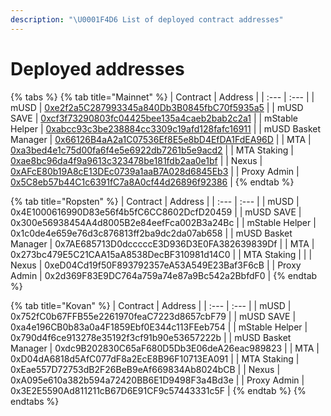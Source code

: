 ```yaml
---
description: "\U0001F4D6 List of deployed contract addresses"
---
```


# Deployed addresses

{% tabs %}
{% tab title="Mainnet" %}
| Contract | Address |
| :--- | :--- |
| mUSD | [0xe2f2a5C287993345a840Db3B0845fbC70f5935a5](https://etherscan.io/address/0xe2f2a5C287993345a840Db3B0845fbC70f5935a5) |
| mUSD SAVE | [0xcf3f73290803fc04425bee135a4caeb2bab2c2a1](https://etherscan.io/address/0xcf3f73290803fc04425bee135a4caeb2bab2c2a1) |
| mStable Helper | [0xabcc93c3be238884cc3309c19afd128fafc16911](https://etherscan.io/address/0xabcc93c3be238884cc3309c19afd128fafc16911#code) |
| mUSD Basket Manager | [0x66126B4aA2a1C07536Ef8E5e8bD4EfDA1FdEA96D](https://etherscan.io/address/0x66126B4aA2a1C07536Ef8E5e8bD4EfDA1FdEA96D) |
| MTA | [0xa3bed4e1c75d00fa6f4e5e6922db7261b5e9acd2](https://etherscan.io/address/0xa3bed4e1c75d00fa6f4e5e6922db7261b5e9acd2) |
| MTA Staking | [0xae8bc96da4f9a9613c323478be181fdb2aa0e1bf](https://etherscan.io/address/0xae8bc96da4f9a9613c323478be181fdb2aa0e1bf) |
| Nexus | [0xAFcE80b19A8cE13DEc0739a1aaB7A028d6845Eb3](https://etherscan.io/address/0xAFcE80b19A8cE13DEc0739a1aaB7A028d6845Eb3) |
| Proxy Admin | [0x5C8eb57b44C1c6391fC7a8A0cf44d26896f92386](https://etherscan.io/address/0x5C8eb57b44C1c6391fC7a8A0cf44d26896f92386) |
{% endtab %}

{% tab title="Ropsten" %}
| Contract | Address |
| :--- | :--- |
| mUSD | 0x4E1000616990D83e56f4b5fC6CC8602DcfD20459 |
| mUSD SAVE | 0x300e56938454A4d8005B2e84eefFca002B3a24Bc |
| mStable Helper | 0x1c0de4e659e76d3c876813ff2ba9dc2da07ab658 |
| mUSD Basket Manager | 0x7AE685713D0dcccccE3D936D3E0FA382639839Df |
| MTA | 0x273bc479E5C21CAA15aA8538DecBF310981d14C0 |
| MTA Staking |  |
| Nexus | 0xeD04Cd19f50F893792357eA53A549E23Baf3F6cB |
| Proxy Admin | 0x2d369F83E9DC764a759a74e87a9Bc542a2BbfdF0 |
{% endtab %}

{% tab title="Kovan" %}
| Contract | Address |
| :--- | :--- |
| mUSD | 0x752fC0b67FFB55e2261970feaC7223d8657cbF79 |
| mUSD SAVE | 0xa4e196CB0b83a0a4F1859Ebf0E344c113FEeb754 |
| mStable Helper | 0x790d4f6ce913278e35192f3cf91b90e53657222b |
| mUSD Basket Manager | 0xdc9B202830C65aF680D5Db3E06deA26eac989823 |
| MTA | 0xD04dA6818d5AfC077dF8a2EcE8B96F10713EA091 |
| MTA Staking | 0xEae557D72753dB2F26BeB9eAf669834Ab8024bCB |
| Nexus | 0xA095e610a382b594a72420BB6E1D9498F3a4Bd3e |
| Proxy Admin | 0x3E2E5590Ad811211cB67D6E91CF9c57443331c5F |
{% endtab %}
{% endtabs %}



